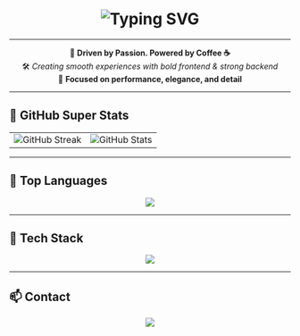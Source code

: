 <h1 align="center">
  <img src="https://readme-typing-svg.herokuapp.com?font=Fira+Code&weight=600&size=28&pause=1000&color=00F0FF&center=true&vCenter=true&width=700&height=80&lines=Hey+there+👋+I'm+a+Full-Stack+Developer;React+%2B+Node+%2B+Next.js+%2B+MongoDB;Pixel+Perfect+%7C+Fast+%7C+Clean+Code+💎" alt="Typing SVG" />
</h1>

---

<div align="center">

🧠 <b>Driven by Passion. Powered by Coffee ☕</b>  
🛠️ <i>Creating smooth experiences with bold frontend & strong backend</i>  
🎯 <b>Focused on performance, elegance, and detail</b>

</div>

---

## 🚀 GitHub Super Stats

<table align="center">
  <tr>
    <td align="center">
      <img src="https://github-readme-stats.demolab.com?user=pooriyamosavy&theme=merko&hide_border=true" alt="GitHub Streak"/>
    </td>
    <td align="center">
      <img src="https://github-readme-stats.vercel.app/api?username=pooriyamosavy&show_icons=true&theme=radical&hide_border=true&icon_color=FFD700&title_color=00F0FF" alt="GitHub Stats"/>
    </td>
  </tr>
</table>

---

## 🧬 Top Languages

<p align="center">
  <img src="https://github-readme-stats.vercel.app/api/top-langs/?username=pooriyamosavy&layout=compact&theme=radical&hide_border=true&langs_count=8&card_width=300" />
</p>

---

## 🧩 Tech Stack

<p align="center">
  <img src="https://skillicons.dev/icons?i=react,nextjs,nodejs,typescript,mongodb,tailwind,figma,vercel,docker,graphql,git,postman&perline=6" />
</p>

---

## 📫 Contact

<p align="center">
  <a href="mailto:super.pra2022@gmail.com">
    <img src="https://img.shields.io/badge/Email-Contact%20Me-red?style=for-the-badge&logo=gmail&logoColor=white" />
  </a>
</p>
